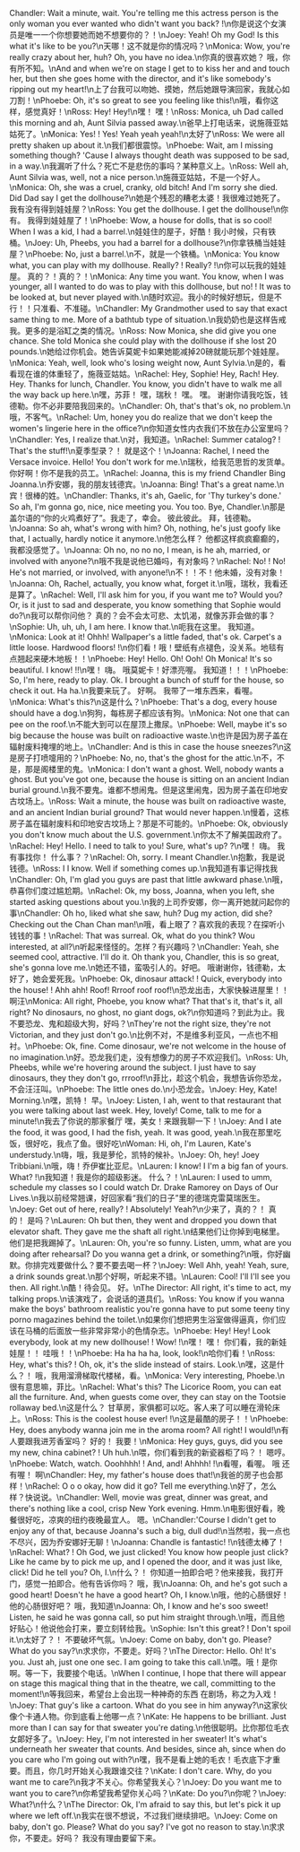 Chandler: Wait a minute, wait. You're telling me this actress person is the only woman you ever wanted who didn't want you back? !\n你是说这个女演员是唯一一个你想要她而她不想要你的？！\nJoey: Yeah! Oh my God! Is this what it's like to be you?\n天哪！这不就是你的情况吗？\nMonica: Wow, you're really crazy about her, huh? Oh, you have no idea.\n你真的很喜欢她？ 哦，你有所不知。\nAnd and when we're on stage I get to to kiss her and and touch her, but then she goes home with the director, and it's like somebody's ripping out my heart!\n上了台我可以吻她、摸她，然后她跟导演回家，我就心如刀割！\nPhoebe: Oh, it's so great to see you feeling like this!\n哦，看你这样，感觉真好！\nRoss: Hey! Hey!\n嘿！ 嘿！\nRoss: Monica, uh Dad called this morning and ah, Aunt Silvia passed away.\n爸早上打电话来，说施薇亚姑姑死了。\nMonica: Yes! ! Yes! Yeah yeah yeah!\n太好了\nRoss: We were all pretty shaken up about it.\n我们都很震惊。\nPhoebe: Wait, am I missing something though? 'Cause I always thought death was supposed to be sad, in a way.\n我漏听了什么？死亡不是悲伤的事吗？某种意义上。\nRoss: Well ah, Aunt Silvia was, well, not a nice person.\n施薇亚姑姑，不是一个好人。\nMonica: Oh, she was a cruel, cranky, old bitch! And I'm sorry she died. Did Dad say I get the dollhouse?\n她是个残忍的糟老太婆！我很难过她死了。我有没有得到娃娃屋？\nRoss: You get the dollhouse. I get the dollhouse!\n你有。 我得到娃娃屋了！\nPhoebe: Wow, a house for dolls, that is so cool! When I was a kid, I had a barrel.\n娃娃住的屋子，好酷！我小时候，只有铁桶。\nJoey: Uh, Pheebs, you had a barrel for a dollhouse?\n你拿铁桶当娃娃屋？\nPhoebe: No, just a barrel.\n不，就是一个铁桶。\nMonica: You know what, you can play with my dollhouse. Really? ! Really? !\n你可以玩我的娃娃屋。 真的？！真的？！\nMonica: Any time you want. You know, when I was younger, all I wanted to do was to play with this dollhouse, but no! ! It was to be looked at, but never played with.\n随时欢迎。我小的时候好想玩，但是不行！！只准看、不准碰。\nChandler: My Grandmother used to say that exact same thing to me. More of a bathtub type of situation.\n我奶奶也是这样告戒我。更多的是浴缸之类的情况。\nRoss: Now Monica, she did give you one chance. She told Monica she could play with the dollhouse if she lost 20 pounds.\n她给过你机会。她告诉莫妮卡如果她能减掉20磅就能玩那个娃娃屋。\nMonica: Yeah, well, look who's losing weight now, Aunt Sylvia.\n是的，看看现在谁的体重轻了，施薇亚姑姑。\nRachel: Hey, Sophie! Hey, Rach! Hey. Hey. Thanks for lunch, Chandler. You know, you didn't have to walk me all the way back up here.\n嘿，苏菲！ 嘿，瑞秋！ 嘿。 嘿。 谢谢你请我吃饭，钱德勒。你不必非要陪我回来的。\nChandler: Oh, that's that's ok, no problem.\n哦，不客气。\nRachel: Um, honey you do realize that we don't keep the women's lingerie here in the office?\n你知道女性内衣我们不放在办公室里吗？\nChandler: Yes, I realize that.\n对，我知道。\nRachel: Summer catalog? ! That's the stuff!\n夏季型录？！ 就是这个！\nJoanna: Rachel, I need the Versace invoice. Hello! You don't work for me.\n瑞秋，给我范思哲的发货单。你好啊！你不是我的员工。\nRachel: Joanna, this is my friend Chandler Bing Joanna.\n乔安娜，我的朋友钱德宾。\nJoanna: Bing! That's a great name.\n宾！很棒的姓。\nChandler: Thanks, it's ah, Gaelic, for 'Thy turkey's done.' So ah, I'm gonna go, nice, nice meeting you. You too. Bye, Chandler.\n那是盖尔语的“你的火鸡煮好了”。我走了，幸会。 彼此彼此。 拜，钱德勒。\nJoanna: So ah, what's wrong with him? Oh, nothing, he's just goofy like that, I actually, hardly notice it anymore.\n他怎么样？ 他都这样疯疯癫癫的，我都没感觉了。\nJoanna: Oh no, no no no, I mean, is he ah, married, or involved with anyone?\n哦不我是说他已婚吗，有对象吗？\nRachel: No! ! No! He's not married, or involved, with anyone!\n不！！不！他未婚，没有对象！\nJoanna: Oh, Rachel, actually, you know what, forget it.\n哦，瑞秋，我看还是算了。\nRachel: Well, I'll ask him for you, if you want me to? Would you? Or, is it just to sad and desperate, you know something that Sophie would do?\n我可以帮你问他？ 真的？会不会太可悲、太饥渴，就像苏菲会做的事？\nSophie: Uh, uh, uh, I am here. I know that.\n呃我在这里。 我知道。\nMonica: Look at it! Ohhh! Wallpaper's a little faded, that's ok. Carpet's a little loose. Hardwood floors! !\n你们看！哦！壁纸有点褪色，没关系。地毯有点翘起来硬木地板！！\nPhoebe: Hey! Hello. Oh! Ooh! Oh Monica! It's so beautiful. I know! !!\n嘿！ 嗨。 哦莫妮卡！好漂亮喔。 我知道！！！\nPhoebe: So, I'm here, ready to play. Ok. I brought a bunch of stuff for the house, so check it out. Ha ha.\n我要来玩了。 好啊。 我带了一堆东西来，看喔。\nMonica: What's this?\n这是什么？\nPhoebe: That's a dog, every house should have a dog.\n狗狗，每栋房子都应该有狗。\nMonica: Not one that can pee on the roof.\n不能大到可以在屋顶上撒尿。\nPhoebe: Well, maybe it's so big because the house was built on radioactive waste.\n也许是因为房子盖在辐射废料掩埋的地上。\nChandler: And is this in case the house sneezes?\n这是房子打喷嚏用的？\nPhoebe: No, no, that's the ghost for the attic.\n不，不是，那是阁楼里的鬼。\nMonica: I don't want a ghost. Well, nobody wants a ghost. But you've got one, because the house is sitting on an ancient Indian burial ground.\n我不要鬼。谁都不想闹鬼。但是这里闹鬼，因为房子盖在印地安古坟场上。\nRoss: Wait a minute, the house was built on radioactive waste, and an ancient Indian burial ground? That would never happen.\n慢着，这栋房子盖在辐射废料和印地安古坟场上？那是不可能的。\nPhoebe: Ok, obviously you don't know much about the U.S. government.\n你太不了解美国政府了。\nRachel: Hey! Hello. I need to talk to you! Sure, what's up? ?\n嘿！ 嗨。 我有事找你！ 什么事？？\nRachel: Oh, sorry. I meant Chandler.\n抱歉，我是说钱德。\nRoss: I I know. Well if something comes up.\n我知道有事记得找我\nChandler: Oh, I'm glad you guys are past that little awkward phase.\n哦，恭喜你们度过尴尬期。\nRachel: Ok, my boss, Joanna, when you left, she started asking questions about you.\n我的上司乔安娜，你一离开她就问起你的事\nChandler: Oh ho, liked what she saw, huh? Dug my action, did she? Checking out the Chan Chan man!\n哦，看上眼了？喜欢我的表现？在探听小钱钱的事！\nRachel: That was surreal. Ok, what do you think? Wou interested, at all?\n听起来怪怪的。怎样？有兴趣吗？\nChandler: Yeah, she seemed cool, attractive. I'll do it. Oh thank you, Chandler, this is so great, she's gonna love me.\n她还不错，蛮吸引人的。好吧。 哦谢谢你，钱德勒，太好了，她会爱死我。\nPhoebe: Ok, dinosaur attack! ! Quick, everybody into the house! ! Ahh ahh! Roof! Rrroof roof roof!\n恐龙出击，大家快躲进屋里！！啊汪\nMonica: All right, Phoebe, you know what? That that's it, that's it, all right? No dinosaurs, no ghost, no giant dogs, ok?\n你知道吗？到此为止。我不要恐龙、鬼和超级大狗，好吗？\nThey're not the right size, they're not Victorian, and they just don't go.\n比例不对，不是维多利亚风，一点也不相衬。\nPhoebe: Ok, fine. Come dinosaur, we're not welcome in the house of no imagination.\n好。恐龙我们走，没有想像力的房子不欢迎我们。\nRoss: Uh, Pheebs, while we're hovering around the subject. I just have to say dinosaurs, they they don't go, rrroof!\n菲比，趁这个机会，我想告诉你恐龙，不会汪汪叫。\nPhoebe: The little ones do.\n小恐龙会。\nJoey: Hey, Kate! Morning.\n嘿，凯特！ 早。\nJoey: Listen, I ah, went to that restaurant that you were talking about last week. Hey, lovely! Come, talk to me for a minute!\n我去了你说的那家餐厅 嘿，美女！来跟我聊一下！\nJoey: And I ate the food, it was good, I had the fish, yeah. It was good, yeah.\n我在那里吃饭，很好吃，我点了鱼。很好吃\nWoman: Hi, oh, I'm Lauren, Kate's understudy.\n嗨，哦，我是萝伦，凯特的候补。\nJoey: Oh, hey! Joey Tribbiani.\n哦，嗨！乔伊崔比亚尼。\nLauren: I know! I I'm a big fan of yours. What? !\n我知道！我是你的超级影迷。 什么？！\nLauren: I used to umm, schedule my classes so I could watch Dr. Drake Ramorey on Days of Our Lives.\n我以前经常翘课，好回家看“我们的日子”里的德瑞克雷莫瑞医生。\nJoey: Get out of here, really? ! Absolutely! Yeah?\n少来了，真的？！ 真的！ 是吗？\nLauren: Oh but then, they went and dropped you down that elevator shaft. They gave me the shaft all right.\n结果他们让你掉到电梯里。 他们是把我踢掉了。\nLauren: Oh, you're so funny. Listen, umm, what are you doing after rehearsal? Do you wanna get a drink, or something?\n哦，你好幽默。你排完戏要做什么？要不要去喝一杯？\nJoey: Well Ahh, yeah! Yeah, sure, a drink sounds great.\n那个好啊，听起来不错。\nLauren: Cool! I'll I'll see you then. All right.\n酷！待会见。 好。\nThe Director: All right, it's time to act, my talking props.\n该演戏了，会说话的道具们。\nRoss: You know if you wanna make the boys' bathroom realistic you're gonna have to put some teeny tiny porno magazines behind the toilet.\n如果你们想把男生浴室做得逼真，你们应该在马桶的后面放一些非常非常小的色情杂志。\nPhoebe: Hey! Hey! Look everybody, look at my new dollhouse! ! Wow! !\n嘿！ 嘿！ 你们看，我的新娃娃屋！！ 哇哦！！\nPhoebe: Ha ha ha ha, look, look!\n哈你们看！\nRoss: Hey, what's this? ! Oh, ok, it's the slide instead of stairs. Look.\n嘿，这是什么？！ 哦，我用溜滑梯取代楼梯，看。\nMonica: Very interesting, Phoebe.\n很有意思嘛，菲比。\nRachel: What's this? The Licorice Room, you can eat all the furniture. And, when guests come over, they can stay on the Tootsie rollaway bed.\n这是什么？ 甘草房，家俱都可以吃。客人来了可以睡在滑轮床上。\nRoss: This is the coolest house ever! !\n这是最酷的房子！！\nPhoebe: Hey, does anybody wanna join me in the aroma room? All right! I would!\n有人要跟我进芳香室吗？ 好的！ 我要！\nMonica: Hey guys, guys, did you see my new, china cabinet? ! Uh huh.\n喂，你们看到我的新瓷器柜了吗？！ 嗯哼。\nPhoebe: Watch, watch. Ooohhhh! ! And, and! Ahhhh! !\n看喔，看喔。 哦 还有喔！ 啊\nChandler: Hey, my father's house does that!\n我爸的房子也会那样！\nRachel: O o o okay, how did it go? Tell me everything.\n好了，怎么样？快说说。\nChandler: Well, movie was great, dinner was great, and there's nothing like a cool, crisp New York evening. Hmm.\n电影很好看，晚餐很好吃，凉爽的纽约夜晚最宜人。 嗯。\nChandler:'Course I didn't get to enjoy any of that, because Joanna's such a big, dull dud!\n当然啦，我一点也不尽兴，因为乔安娜好无聊！\nJoanna: Chandle is fantastic! !\n钱德太棒了！\nRachel: What? ! Oh God, we just clicked! You know how people just click? Like he came by to pick me up, and I opened the door, and it was just like, click! Did he tell you? Oh, I.\n什么？！ 你知道一拍即合吧？他来接我，我打开门，感觉一拍即合。他有告诉你吗？ 哦，我\nJoanna: Oh, and he's got such a good heart! Doesn't he have a good heart? Oh, I know.\n哦，他的心肠很好！他的心肠很好吧？ 哦，我知道\nJoanna: Oh, I know and he's soo sweet! Listen, he said he was gonna call, so put him straight through.\n哦，而且他好贴心！他说他会打来，要立刻转给我。\nSophie: Isn't this great? ! Don't spoil it.\n太好了？！ 不要破坏气氛。\nJoey: Come on baby, don't go. Please? What do you say?\n求求你，不要走。好吗？\nThe Director: Hello. Oh! It's you. Just ah, just one one sec. I am going to take this call.\n喂。哦！是你啊。等一下，我要接个电话。\nWhen I continue, I hope that there will appear on stage this magical thing that in the theatre, we call, committing to the moment!\n等我回来，希望台上会出现一种神奇的东西 在剧场，称之为入戏！\nJoey: That guy's like a cartoon. What do you see in him anyway?\n这家伙像个卡通人物。你到底看上他哪一点？\nKate: He happens to be brilliant. Just more than I can say for that sweater you're dating.\n他很聪明。比你那位毛衣女郞好多了。\nJoey: Hey, I'm not interested in her sweater! It's what's underneath her sweater that counts. And besides, since ah, since when do you care who I'm going out with?\n嘿，我不是看上她的毛衣！毛衣底下才重要。而且，你几时开始关心我跟谁交往？\nKate: I don't care. Why, do you want me to care?\n我才不关心。你希望我关心？\nJoey: Do you want me to want you to care?\n你希望我希望你关心吗？\nKate: Do you?\n你呢？\nJoey: What?\n什么？\nThe Director: Ok, I'm afraid to say this, but let's pick it up where we left off.\n我实在很不想说，不过我们继续排吧。\nJoey: Come on baby, don't go. Please? What do you say? I've got no reason to stay.\n求求你，不要走。好吗？ 我没有理由要留下来。
        